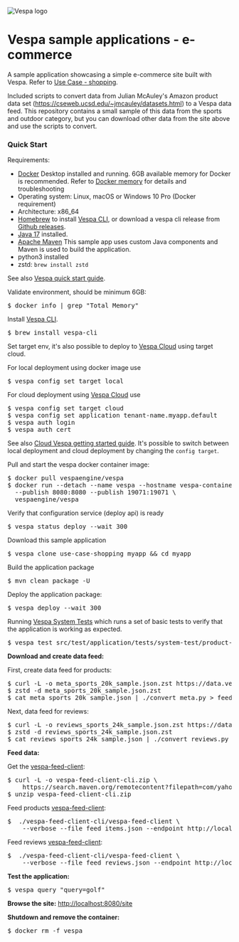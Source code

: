 <!-- Copyright Yahoo. Licensed under the terms of the Apache 2.0 license. See LICENSE in the project root. -->

![Vespa logo](https://vespa.ai/assets/vespa-logo-color.png)

# Vespa sample applications - e-commerce

A sample application showcasing a simple e-commerce site built with Vespa.
Refer to [Use Case - shopping](https://docs.vespa.ai/en/use-case-shopping.html).

Included scripts to convert data from Julian McAuley's Amazon product data set
(https://cseweb.ucsd.edu/~jmcauley/datasets.html) to a Vespa data feed.
This repository contains a small sample of this data from the sports and outdoor category,
but you can download other data from the site above and use the scripts to convert.

### Quick Start 

Requirements:
* [Docker](https://www.docker.com/) Desktop installed and running. 6GB available memory for Docker is recommended.
  Refer to [Docker memory](https://docs.vespa.ai/en/operations/docker-containers.html#memory)
  for details and troubleshooting
* Operating system: Linux, macOS or Windows 10 Pro (Docker requirement)
* Architecture: x86_64
* [Homebrew](https://brew.sh/) to install [Vespa CLI](https://docs.vespa.ai/en/vespa-cli.html), or download
  a vespa cli release from [Github releases](https://github.com/vespa-engine/vespa/releases).
* [Java 17](https://openjdk.org/projects/jdk/17/) installed.
* [Apache Maven](https://maven.apache.org/install.html) This sample app uses custom Java components and Maven is used
  to build the application.
* python3 installed
* zstd: `brew install zstd`

See also [Vespa quick start guide](https://docs.vespa.ai/en/vespa-quick-start.html).

Validate environment, should be minimum 6GB:

<pre>
$ docker info | grep "Total Memory"
</pre>

Install [Vespa CLI](https://docs.vespa.ai/en/vespa-cli.html).

<pre >
$ brew install vespa-cli
</pre>

Set target env, it's also possible to deploy to [Vespa Cloud](https://cloud.vespa.ai/)
using target cloud.

For local deployment using docker image use

<pre data-test="exec">
$ vespa config set target local
</pre>

For cloud deployment using [Vespa Cloud](https://cloud.vespa.ai/) use

<pre>
$ vespa config set target cloud
$ vespa config set application tenant-name.myapp.default
$ vespa auth login 
$ vespa auth cert
</pre>

See also [Cloud Vespa getting started guide](https://cloud.vespa.ai/en/getting-started). It's possible
to switch between local deployment and cloud deployment by changing the `config target`.

Pull and start the vespa docker container image:

<pre data-test="exec">
$ docker pull vespaengine/vespa
$ docker run --detach --name vespa --hostname vespa-container \
  --publish 8080:8080 --publish 19071:19071 \
  vespaengine/vespa
</pre>

Verify that configuration service (deploy api) is ready

<pre data-test="exec">
$ vespa status deploy --wait 300
</pre>

Download this sample application

<pre data-test="exec">
$ vespa clone use-case-shopping myapp && cd myapp
</pre>

Build the application package
<pre data-test="exec" data-test-expect="BUILD SUCCESS" data-test-timeout="300">
$ mvn clean package -U
</pre>

Deploy the application package:
<pre data-test="exec" data-test-assert-contains="Success">
$ vespa deploy --wait 300
</pre>

Running [Vespa System Tests](https://docs.vespa.ai/en/reference/testing.html)
which runs a set of basic tests to verify that the application is working as expected.

<pre data-test="exec" data-test-assert-contains="Success">
$ vespa test src/test/application/tests/system-test/product-search-test.json
</pre>

**Download and create data feed:**

First, create data feed for products:
<pre data-test="exec">
$ curl -L -o meta_sports_20k_sample.json.zst https://data.vespa.oath.cloud/sample-apps-data/meta_sports_20k_sample.json.zst 
$ zstd -d meta_sports_20k_sample.json.zst
$ cat meta_sports_20k_sample.json | ./convert_meta.py > feed_items.json
</pre>

Next, data feed for reviews:
<pre data-test="exec">
$ curl -L -o reviews_sports_24k_sample.json.zst https://data.vespa.oath.cloud/sample-apps-data/reviews_sports_24k_sample.json.zst
$ zstd -d reviews_sports_24k_sample.json.zst 
$ cat reviews_sports_24k_sample.json | ./convert_reviews.py > feed_reviews.json
</pre>

**Feed data:**

Get the [vespa-feed-client](https://docs.vespa.ai/en/vespa-feed-client.html):
<pre data-test="exec">
$ curl -L -o vespa-feed-client-cli.zip \
    https://search.maven.org/remotecontent?filepath=com/yahoo/vespa/vespa-feed-client-cli/7.527.20/vespa-feed-client-cli-7.527.20-zip.zip
$ unzip vespa-feed-client-cli.zip
</pre>

Feed products [vespa-feed-client](https://docs.vespa.ai/en/vespa-feed-client.html):
<pre data-test="exec">
$  ./vespa-feed-client-cli/vespa-feed-client \
    --verbose --file feed_items.json --endpoint http://localhost:8080
</pre>

Feed reviews [vespa-feed-client](https://docs.vespa.ai/en/vespa-feed-client.html):
<pre data-test="exec">
$  ./vespa-feed-client-cli/vespa-feed-client \
    --verbose --file feed_reviews.json --endpoint http://localhost:8080
</pre>

**Test the application:**
<pre data-test="exec" data-test-assert-contains="id:item:item::">
$ vespa query "query=golf"
</pre>

**Browse the site:**
[http://localhost:8080/site](http://localhost:8080/site)

**Shutdown and remove the container:**
<pre data-test="after">
$ docker rm -f vespa
</pre>
